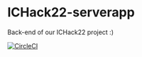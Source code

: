 # ICHack22-serverapp
Back-end of our ICHack22 project :)

[![CircleCI](https://circleci.com/gh/bonearadu/ICHack22-serverapp/tree/master.svg?style=svg)](https://circleci.com/gh/bonearadu/ICHack22-serverapp/tree/master)
